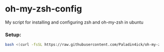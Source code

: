 # oh-my-zsh-config
My script for installing and configuring zsh and oh-my-zsh in ubuntu

### Setup:
  ```bash
  bash <(curl -fsSL https://raw.githubusercontent.com/Paladin4ick/oh-my-zsh-config/main/setup-zsh.sh)
  ```
